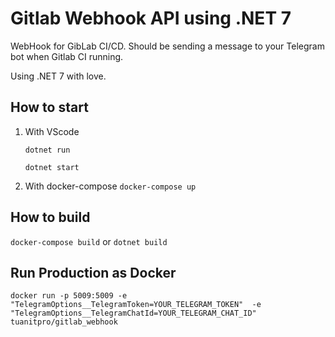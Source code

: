 # Gitlab Webhook API using .NET 7

WebHook for GibLab CI/CD. Should be sending a message to your Telegram bot when Gitlab CI running.

Using .NET 7 with love.

## How to start

1. With VScode

   `dotnet run`

   `dotnet start`

2. With docker-compose
   `docker-compose up`

## How to build
`docker-compose build` or `dotnet build`

## Run Production as Docker
`docker run -p 5009:5009 -e "TelegramOptions__TelegramToken=YOUR_TELEGRAM_TOKEN"  -e "TelegramOptions__TelegramChatId=YOUR_TELEGRAM_CHAT_ID"  tuanitpro/gitlab_webhook`